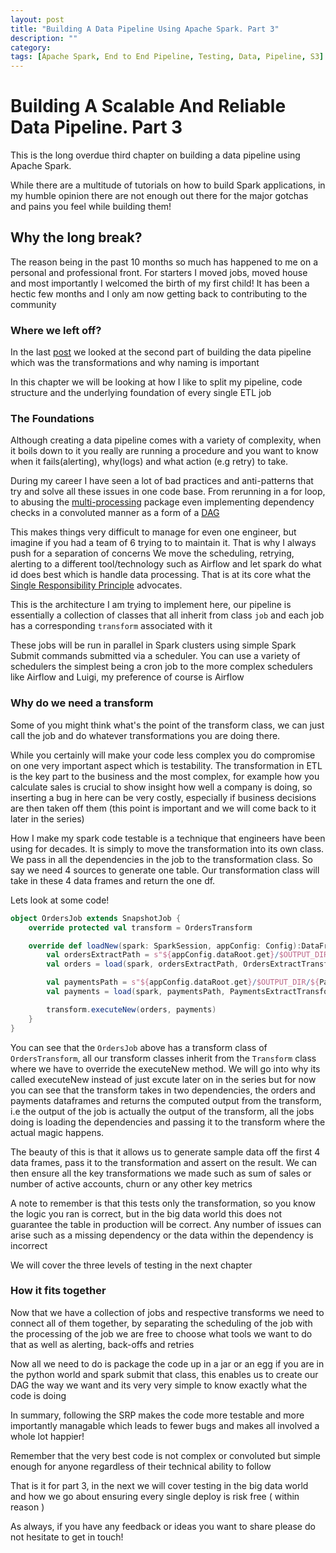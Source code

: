 ```yaml
---
layout: post
title: "Building A Data Pipeline Using Apache Spark. Part 3"
description: ""
category:
tags: [Apache Spark, End to End Pipeline, Testing, Data, Pipeline, S3]
---
```


# Building A Scalable And Reliable Data Pipeline. Part 3
This is the long overdue third chapter on building a data pipeline using Apache Spark.

While there are a multitude of tutorials on how to build Spark applications, in my humble opinion there are not enough out there for the major gotchas and pains you feel while building them!

## Why the long break?
The reason being in the past 10 months so much has happened to me on a personal and professional front. For starters I moved jobs, moved house and most importantly I welcomed the birth of my first child! It has been a hectic few months and I only am now getting back to contributing to the community

### Where we left off?
In the last [post](https://samelamin.github.io/2017/04/27/Building-A-Datapipeline-part1/) we looked at the second part of building the data pipeline which was the transformations  and why naming is important

In this chapter we will be looking at how I like to split my pipeline, code structure and the underlying foundation of every single ETL job


### The Foundations

Although creating a data pipeline comes with a variety of complexity, when  it boils down to it you really are running a procedure and you want to know when it fails(alerting), why(logs) and what action (e.g retry) to take.

During my career I have seen a lot of bad practices and anti-patterns that try and solve all these issues in one code base. From rerunning in a for loop, to abusing the [multi-processing](https://docs.python.org/3.4/library/multiprocessing.html?highlight=process) package even implementing dependency checks in a convoluted manner as a form of a [DAG](https://en.wikipedia.org/wiki/Directed_acyclic_graph)

This makes things very difficult to manage for even one engineer, but imagine if you had a team of 6 trying to to maintain it. That is why I always push for a separation of concerns We move the scheduling, retrying, alerting to a different tool/technology such as Airflow and let spark do what id does best which is handle data processing. That is at its core what the [Single Responsibility Principle](https://en.wikipedia.org/wiki/Single_responsibility_principle) advocates.

This is the architecture I am trying to implement here, our pipeline is essentially a collection of classes that all inherit from class `job` and each job has a corresponding `transform` associated with it

These jobs will be run in parallel in Spark clusters using simple Spark Submit commands submitted via a scheduler. You can use a variety of schedulers the simplest being a cron job to the more complex schedulers like Airflow and Luigi, my preference of course is Airflow

### Why do we need a transform

Some of you might think what's the point of the transform class, we can just call the job and do whatever transformations you are doing there.

While you certainly will make your code less complex you do compromise on one very important aspect which is testability. The transformation in ETL is the key part to the business and the most complex, for example how you calculate sales is crucial to show insight how well a company is doing, so inserting a bug in here can be very costly, especially if business decisions are then taken off them (this point is important and we will come back to it later in the series)

How I make my spark code testable is a technique that engineers have been using for decades. It is simply to move the transformation into its own class. We pass in all the dependencies in the job to the transformation class. So say we need 4 sources to generate one table. Our transformation class will take in these 4 data frames and return the one df.

Lets look at some code!

```scala
object OrdersJob extends SnapshotJob {
    override protected val transform = OrdersTransform

    override def loadNew(spark: SparkSession, appConfig: Config):DataFrame = {
        val ordersExtractPath = s"${appConfig.dataRoot.get}/$OUTPUT_DIR/${OrdersExtract.namePath}/${appConfig.runDatePath}"
        val orders = load(spark, ordersExtractPath, OrdersExtractTransform.version)

        val paymentsPath = s"${appConfig.dataRoot.get}/$OUTPUT_DIR/${PaymentsExtract.namePath}/${appConfig.runDatePath}"
        val payments = load(spark, paymentsPath, PaymentsExtractTransform.version)

        transform.executeNew(orders, payments)
    }
}

```
You can see that the `OrdersJob` above has a transform class of `OrdersTransform`, all our transform classes inherit from the `Transform` class where we have to override the executeNew method. We will go into why its called executeNew instead of just excute later on in the series but for now you can see that the transform takes in two dependencies, the orders and payments dataframes and returns the computed output from the transform, i.e the output of the job is actually the output of the transform, all the jobs doing is loading the dependencies and passing it to the transform where the actual magic happens.


The beauty of this is that it allows us to generate sample data off the first 4 data frames, pass it to the transformation and assert on the result. We can then ensure all the key transformations we made such as sum of sales or number of active accounts, churn or any other key metrics

A note to remember is that this tests only the transformation, so you know the logic you ran is correct, but in the big data world this does not guarantee the table in production will be correct. Any number of issues can arise such as a missing dependency or the data within the dependency is incorrect

We will cover the three levels of testing in the next chapter

### How it fits together
Now that we have a collection of jobs and respective transforms we need to connect all of them together, by separating the scheduling of the job with the processing of the job we are free to choose what tools we want to do that as well as alerting, back-offs and retries


Now all we need to do is package the code up in a jar or an egg if you are in the python world and spark submit that class, this enables us to create our DAG the way we want and its very very simple to know exactly what the code is doing


In summary, following the SRP makes the code more testable and more importantly managable which leads to fewer bugs and makes all involved a whole lot happier!

Remember that the very best code is not complex or convoluted but simple enough for anyone regardless of their technical ability to follow


That is it for part 3, in the next we will cover testing in the big data world and how we go about ensuring every single deploy is risk free ( within reason )


 As always, if you have any feedback or ideas you want to share please do not hesitate to get in touch!
